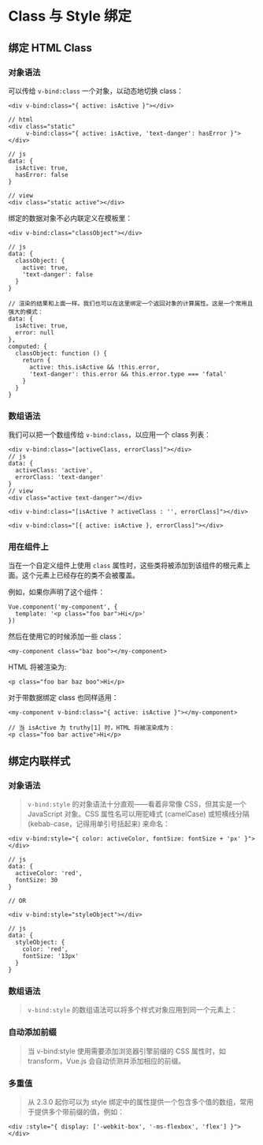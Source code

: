 # Class 与 Style 绑定

## 绑定 HTML Class

### 对象语法

可以传给 `v-bind:class` 一个对象，以动态地切换 class：

```
<div v-bind:class="{ active: isActive }"></div>
```

```
// html
<div class="static"
     v-bind:class="{ active: isActive, 'text-danger': hasError }">
</div>

// js
data: {
  isActive: true,
  hasError: false
}

// view
<div class="static active"></div>
```

绑定的数据对象不必内联定义在模板里：
```
<div v-bind:class="classObject"></div>

// js
data: {
  classObject: {
    active: true,
    'text-danger': false
  }
}

// 渲染的结果和上面一样。我们也可以在这里绑定一个返回对象的计算属性。这是一个常用且强大的模式：
data: {
  isActive: true,
  error: null
},
computed: {
  classObject: function () {
    return {
      active: this.isActive && !this.error,
      'text-danger': this.error && this.error.type === 'fatal'
    }
  }
}
```
### 数组语法

我们可以把一个数组传给 `v-bind:class`，以应用一个 class 列表：

```
<div v-bind:class="[activeClass, errorClass]"></div>
// js
data: {
  activeClass: 'active',
  errorClass: 'text-danger'
}
// view
<div class="active text-danger"></div>
```

```
<div v-bind:class="[isActive ? activeClass : '', errorClass]"></div>

<div v-bind:class="[{ active: isActive }, errorClass]"></div>
```

### 用在组件上

当在一个自定义组件上使用 `class` 属性时，这些类将被添加到该组件的根元素上面。这个元素上已经存在的类不会被覆盖。

例如，如果你声明了这个组件：

```
Vue.component('my-component', {
  template: '<p class="foo bar">Hi</p>'
})
```

然后在使用它的时候添加一些 class：

```
<my-component class="baz boo"></my-component>
```

HTML 将被渲染为:

```
<p class="foo bar baz boo">Hi</p>
```

对于带数据绑定 class 也同样适用：

```
<my-component v-bind:class="{ active: isActive }"></my-component>

// 当 isActive 为 truthy[1] 时，HTML 将被渲染成为：
<p class="foo bar active">Hi</p>
```

## 绑定内联样式

### 对象语法

> `v-bind:style` 的对象语法十分直观——看着非常像 CSS，但其实是一个 JavaScript 对象。CSS 属性名可以用驼峰式 (camelCase) 或短横线分隔 (kebab-case，记得用单引号括起来) 来命名：

```
<div v-bind:style="{ color: activeColor, fontSize: fontSize + 'px' }"></div>

// js
data: {
  activeColor: 'red',
  fontSize: 30
}

// OR

<div v-bind:style="styleObject"></div>

// js
data: {
  styleObject: {
    color: 'red',
    fontSize: '13px'
  }
}
```

### 数组语法

> `v-bind:style` 的数组语法可以将多个样式对象应用到同一个元素上：

### 自动添加前缀

> 当 v-bind:style 使用需要添加浏览器引擎前缀的 CSS 属性时，如 transform，Vue.js 会自动侦测并添加相应的前缀。

### 多重值

> 从 2.3.0 起你可以为 style 绑定中的属性提供一个包含多个值的数组，常用于提供多个带前缀的值，例如：

```
<div :style="{ display: ['-webkit-box', '-ms-flexbox', 'flex'] }"></div>
```











